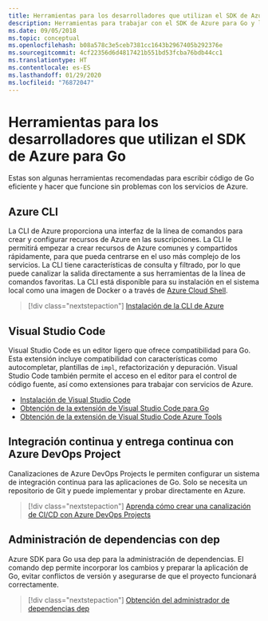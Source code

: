 ```yaml
---
title: Herramientas para los desarrolladores que utilizan el SDK de Azure para Go
description: Herramientas para trabajar con el SDK de Azure para Go y los servicios de Azure
ms.date: 09/05/2018
ms.topic: conceptual
ms.openlocfilehash: b08a578c3e5ceb7381cc1643b2967405b292376e
ms.sourcegitcommit: 4cf22356d6d4817421b551bd53fcba76bdb44cc1
ms.translationtype: HT
ms.contentlocale: es-ES
ms.lasthandoff: 01/29/2020
ms.locfileid: "76872047"
---
```

# <a name="tools-for-developers-using-the-azure-sdk-for-go"></a>Herramientas para los desarrolladores que utilizan el SDK de Azure para Go

Estas son algunas herramientas recomendadas para escribir código de Go eficiente y hacer que funcione sin problemas con los servicios de Azure.

## <a name="azure-cli"></a>Azure CLI

La CLI de Azure proporciona una interfaz de la línea de comandos para crear y configurar recursos de Azure en las suscripciones. La CLI le permitirá empezar a crear recursos de Azure comunes y compartidos rápidamente, para que pueda centrarse en el uso más complejo de los servicios. La CLI tiene características de consulta y filtrado, por lo que puede canalizar la salida directamente a sus herramientas de la línea de comandos favoritas. La CLI está disponible para su instalación en el sistema local como una imagen de Docker o a través de [Azure Cloud Shell](https://docs.microsoft.com/azure/cloud-shell/overview).

> [!div class="nextstepaction"]
> [Instalación de la CLI de Azure](/cli/azure/install-azure-cli)

## <a name="visual-studio-code"></a>Visual Studio Code

Visual Studio Code es un editor ligero que ofrece compatibilidad para Go. Esta extensión incluye compatibilidad con características como autocompletar, plantillas de `impl`, refactorización y depuración. Visual Studio Code también permite el acceso en el editor para el control de código fuente, así como extensiones para trabajar con servicios de Azure.

* [Instalación de Visual Studio Code](https://code.visualstudio.com/Download)
* [Obtención de la extensión de Visual Studio Code para Go](https://code.visualstudio.com/docs/languages/go)
* [Obtención de la extensión de Visual Studio Code Azure Tools](https://marketplace.visualstudio.com/items?itemName=ms-vscode.vscode-azureextensionpack)

## <a name="cicd-with-azure-devops-project"></a>Integración continua y entrega continua con Azure DevOps Project

Canalizaciones de Azure DevOps Projects le permiten configurar un sistema de integración continua para las aplicaciones de Go. Solo se necesita un repositorio de Git y puede implementar y probar directamente en Azure.

> [!div class="nextstepaction"]
> [Aprenda cómo crear una canalización de CI/CD con Azure DevOps Projects](/azure/devops-project/azure-devops-project-go)

## <a name="dependency-management-with-dep"></a>Administración de dependencias con dep

Azure SDK para Go usa dep para la administración de dependencias. El comando dep permite incorporar los cambios y preparar la aplicación de Go, evitar conflictos de versión y asegurarse de que el proyecto funcionará correctamente.

> [!div class="nextstepaction"]
> [Obtención del administrador de dependencias dep](https://github.com/golang/dep)
